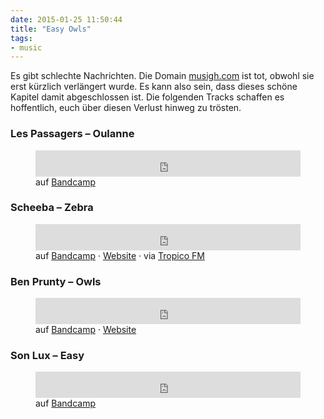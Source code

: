 ```yaml
---
date: 2015-01-25 11:50:44
title: "Easy Owls"
tags:
- music
---
```

Es gibt schlechte Nachrichten. Die Domain <a href="http://musigh.com">musigh.com</a> ist tot, obwohl sie erst kürzlich verlängert wurde. Es kann also sein, dass dieses schöne Kapitel damit abgeschlossen ist. Die folgenden Tracks schaffen es hoffentlich, euch über diesen Verlust hinweg zu trösten.

### Les Passagers – Oulanne

<figure>
    <iframe style="border: 0; width: 100%; height: 42px;" src="http://bandcamp.com/EmbeddedPlayer/album=1600847448/size=small/bgcol=ffffff/linkcol={{ site.ui_color }}/track=3497238414/transparent=true/" seamless><a href="http://souterraine.biz/album/les-passagers-mostla-tape">Les Passagers – Mostla Tape</a></iframe>
    <figcaption>auf <a href="http://souterraine.biz/track/oulanne-2">Bandcamp</a></figcaption>
</figure>

### Scheeba – Zebra

<figure>
    <iframe style="border: 0; width: 100%; height: 42px;" src="https://bandcamp.com/EmbeddedPlayer/album=1969881413/size=small/bgcol=ffffff/linkcol={{ site.ui_color }}/track=2367981367/transparent=true/" seamless><a href="http://scheeba.bandcamp.com/album/queen-of-scheeba">Scheeba – Zebra</a></iframe>
    <figcaption>auf <a href="https://scheeba.bandcamp.com/track/zebra">Bandcamp</a> · <a href="http://www.scheeba.com/">Website</a> · via <a href="http://tropicofm.com/2015/01/queen-of-scheeba/">Tropico FM</a></figcaption>
</figure>

### Ben Prunty – Owls

<figure>
    <iframe style="border: 0; width: 100%; height: 42px;" src="https://bandcamp.com/EmbeddedPlayer/album=937213978/size=small/bgcol=ffffff/linkcol={{ site.ui_color }}/track=2179481739/transparent=true/" seamless><a href="http://benprunty.bandcamp.com/album/gravity-ghost-soundtrack">Ben Prunty – Owls</a></iframe>
    <figcaption>auf <a href="https://benprunty.bandcamp.com/track/owls">Bandcamp</a> · <a href="http://benprunty.com/">Website</a></figcaption>
</figure>

### Son Lux – Easy

<figure>
    <iframe style="border: 0; width: 100%; height: 42px;" src="http://bandcamp.com/EmbeddedPlayer/album=2715593272/size=small/bgcol=ffffff/linkcol={{ site.ui_color }}/track=1455678839/transparent=true/" seamless><a href="http://music.sonluxmusic.com/album/lanterns">Son Lux – Easy</a></iframe>
    <figcaption>auf <a href="http://music.sonluxmusic.com/track/easy">Bandcamp</a></figcaption>
</figure>
